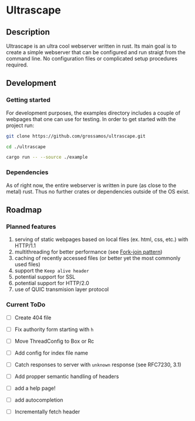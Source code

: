 # Ultrascape

## Description
Ultrascape is an ultra cool webserver written in rust. 
Its main goal is to create a simple webserver that can be configured and run straigt from the command line. 
No configuration files or complicated setup procedures required.

## Development
### Getting started
For development purposes, the examples directory includes a couple of webpages that one can use for testing.
In order to get started with the project run:
```bash
git clone https://github.com/grossamos/ultrascape.git

cd ./ultrascape

cargo run -- --source ./example
```

### Dependencies
As of right now, the entire webserver is written in pure (as close to the metal) rust.
Thus no further crates or dependencies outside of the OS exist.



## Roadmap
### Planned features
1. serving of static webpages based on local files (ex. html, css, etc.) with HTTP/1.1
2. multithreading for better performance (see [Fork-join pattern](https://en.wikipedia.org/wiki/Fork%E2%80%93join_model))
3. caching of recently accessed files (or better yet the most commonly used files)
5. support the `Keep alive header`
4. potential support for SSL
5. potential support for HTTP/2.0
6. use of QUIC transmision layer protocol

### Current ToDo
- [ ] Create 404 file
- [ ] Fix authority form starting with `h`
- [ ] Move ThreadConfig to Box or Rc
- [ ] Add config for index file name
- [ ] Catch responses to server with `unknown` response (see RFC7230, 3.1)
- [ ] Add propper semantic handling of headers
- [ ] add a help page!
- [ ] add autocompletion
- [ ] Incrementally fetch header

